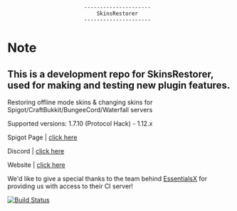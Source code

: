 							---------------------
							    SkinsRestorer
							---------------------

 # Note
 This is a development repo for SkinsRestorer, used for making and testing new plugin features.
 --------------
 Restoring offline mode skins & changing skins for Spigot/CraftBukkit/BungeeCord/Waterfall servers
 
 Supported versions: 1.7.10 (Protocol Hack) - 1.12.x

 Spigot Page | [click here](https://www.spigotmc.org/resources/skinsrestorer.2124/)

 Discord | [click here](https://discord.me/skinsrestorer)

 Website | [click here](https://skinsrestorer.net/)

 We'd like to give a special thanks to the team behind [EssentialsX](https://discord.gg/F7gexAQ) for providing us with access to their CI server!

 [![Build Status](https://ci.ender.zone/buildStatus/icon?job=SkinRestorerX)](https://ci.ender.zone/job/SkinRestorerX)

